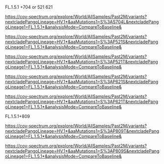 


FL.1.5.1 +704 or 521 621

https://cov-spectrum.org/explore/World/AllSamples/Past2M/variants?nextcladePangoLineage=HV.1*&aaMutations1=S%3AS704L&nextcladePangoLineage1=FL.1.5.1*&analysisMode=CompareToBaseline&

https://cov-spectrum.org/explore/World/AllSamples/Past2M/variants?nextcladePangoLineage=HV.1*&aaMutations1=S%3AP521S&nextcladePangoLineage1=FL.1.5.1*&analysisMode=CompareToBaseline&

https://cov-spectrum.org/explore/World/AllSamples/Past2M/variants?nextcladePangoLineage=HV.1*&aaMutations1=S%3AP521T&nextcladePangoLineage1=FL.1.5.1*&analysisMode=CompareToBaseline&

https://cov-spectrum.org/explore/World/AllSamples/Past2M/variants?nextcladePangoLineage=HV.1*&aaMutations1=S%3AP621S&nextcladePangoLineage1=FL.1.5.1*&analysisMode=CompareToBaseline&

https://cov-spectrum.org/explore/World/AllSamples/Past2M/variants?nextcladePangoLineage=HV.1*&aaMutations1=S%3AP621T&nextcladePangoLineage1=FL.1.5.1*&analysisMode=CompareToBaseline&



FL.1.5.1+809

https://cov-spectrum.org/explore/World/AllSamples/Past2M/variants?nextcladePangoLineage=HV.1*&aaMutations1=S%3AP809T&nextcladePangoLineage1=FL.1.5.1*&analysisMode=CompareToBaseline&

https://cov-spectrum.org/explore/World/AllSamples/Past2M/variants?nextcladePangoLineage=HV.1*&aaMutations1=S%3AP809S&nextcladePangoLineage1=FL.1.5.1*&analysisMode=CompareToBaseline&
